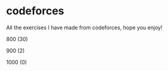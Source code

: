 # codeforces
All the exercises I have made from codeforces, hope you enjoy!

800 (30)

900 (2)

1000 (0)
